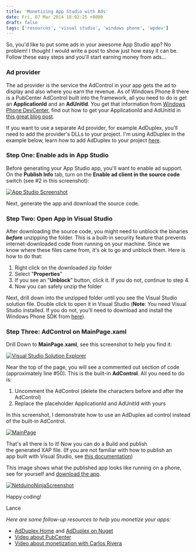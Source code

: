 ```yaml
---
title: 'Monetizing App Studio with Ads'
date: Fri, 07 Mar 2014 18:02:25 +0000
draft: false
tags: ['resources', 'visual studio', 'windows phone', 'wpdev']
---
```


So, you'd like to put some ads in your awesome App Studio app? No problem! I thought I would write a post to show just how easy it can be. Follow these easy steps and you'll start earning money from ads...

### Ad provider

The ad provider is the service the AdControl in your app gets the ad to display and also where you earn the revenue. As of Windows Phone 8 there is a PubCenter AdControl built into the framework, all you need to do is get an **ApplicationId** and an **AdUnitId**. You get that information from [Windows Phone DevCenter](https://dev.windowsphone.com/en-us), find out how to get your ApplicationId and AdUnitId in [this great blog post](http://blogs.windows.com/windows_phone/b/wpdev/archive/2012/10/10/tips-for-using-ads-in-your-windows-phone-apps.aspx).

If you want to use a separate Ad provider, for example AdDuplex, you'll need to add the provider's DLLs to your project. I'm using AdDuplex in the example below, learn how to add AdDuplex to your project [here](https://adduplex.zendesk.com/hc/en-us/articles/200126731-Windows-Phone-AdControl-Installation-and-Usage).

### Step One: Enable ads in App Studio

Before generating your App Studio app, you'll want to enable ad support. On the **Publish Info** tab, turn on the **Enable ad client in the source code** switch (see #2 in this screenshot):

[![App Studio Screenshot](http://nokiawpdev.files.wordpress.com/2014/03/app-studio-ads-1.png?w=700)](http://nokiawpdev.files.wordpress.com/2014/03/app-studio-ads-1.png)

Next, generate the app and download the source code.

### Step Two: Open App in Visual Studio

After downloading the source code, you might need to unblock the binaries _**before**_ unzipping the folder. This is a built-in security feature that prevents internet-downloaded code from running on your machine. Since we know where these files came from, it's ok to go and unblock them. Here is how to do that:

1.  Right click on the downloaded zip folder
2.  Select "**Properties**"
3.  If you see an "**Unblock**" button, click it. If you do not, continue to step 4.
4.  Now you can safely unzip the folder

Next, drill down into the unzipped folder until you see the Visual Studio solution file. Double click to open it in Visual Studio (**Note**: You need Visual Studio installed. If you do not, you'll need to download and install the Windows Phone SDK from [here](https://dev.windowsphone.com/en-us/downloadsdk)).

### Step Three: AdControl on MainPage.xaml

Drill Down to **MainPage.xaml**, see this screenshot to help you find it:

[![Visual Studio Solution Explorer](http://nokiawpdev.files.wordpress.com/2014/03/app-studio-ads-2.png)](http://nokiawpdev.files.wordpress.com/2014/03/app-studio-ads-2.png)

Near the top of the page, you will see a commented out section of code (approximately line #50). This is the built-in **AdControl**. All you need to do is:

1.  Uncomment the AdControl (delete the **<!--** and **\-->** characters before and after the AdControl)
2.  Replace the placeholder ApplicationId and AdUnitId with yours

In this screenshot, I demonstrate how to use an AdDuplex ad control instead of the built-in AdControl.

[![MainPage](http://nokiawpdev.files.wordpress.com/2014/03/app-studio-ads-3.png?w=700)](http://nokiawpdev.files.wordpress.com/2014/03/app-studio-ads-3.png)

That's all there is to it! Now you can do a Build and publish the generated XAP file. (If you are not familiar with how to publish an app built with Visual Studio, see [this documentation](http://msdn.microsoft.com/en-us/library/windowsphone/help/jj206736(v=vs.105).aspx))

This image shows what the published app looks like running on a phone, see for yourself and [download the app](http://www.windowsphone.com/s?appid=21ddfc22-5448-41ec-9b04-53f6fce85515).

[![NetduinoNinjaScreenshot](http://nokiawpdev.files.wordpress.com/2014/03/netduinoninjascreenshot.jpg?w=180)](http://nokiawpdev.files.wordpress.com/2014/03/netduinoninjascreenshot.jpg)

Happy coding!

Lance

_Here are some follow-up resources to help you monetize your apps:_

*   [AdDuplex Home](https://www.adduplex.com/) and [AdDuplex on Nuget](https://www.nuget.org/packages/AdDuplexWP8)
*   [Video about PubCenter](http://channel9.msdn.com/Shows/Inside+Windows+Phone/Inside-Windows-Phone--35--Ali-Heron-from-Microsoft-Advertising-talks-Ads)
*   [Video about monetization with Carlos Rivera](http://channel9.msdn.com/Shows/Inside+Windows+Phone/Inside-Windows-Phone-32--Microsoft-Developer-Carlo-Rivera-on-Making-Money)